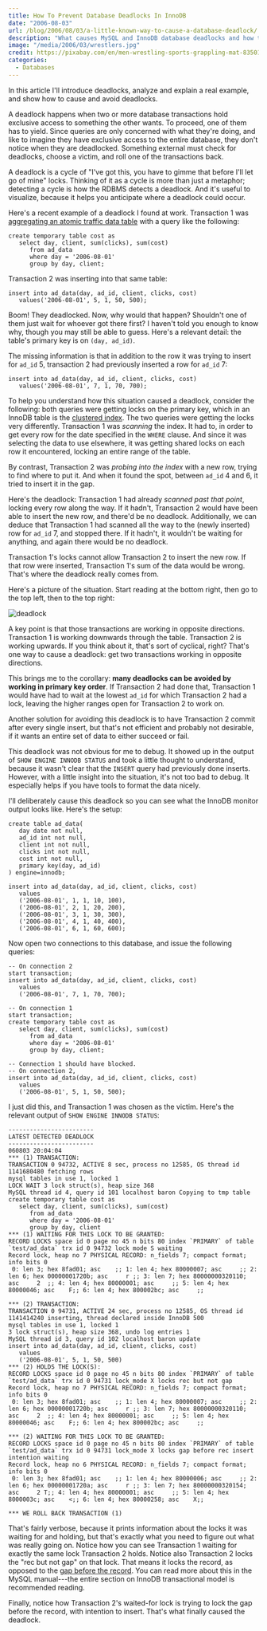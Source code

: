 ```yaml
---
title: How To Prevent Database Deadlocks In InnoDB
date: "2006-08-03"
url: /blog/2006/08/03/a-little-known-way-to-cause-a-database-deadlock/
description: "What causes MySQL and InnoDB database deadlocks and how to avoid them."
image: "/media/2006/03/wrestlers.jpg"
credit: https://pixabay.com/en/men-wrestling-sports-grappling-mat-83501/
categories:
  - Databases
---
```


In this article I'll introduce deadlocks, analyze and explain a real example, and show how to cause and avoid deadlocks. 

<!--more-->

A deadlock happens when two or more database transactions hold exclusive access to something the other wants. To proceed, one of them has to yield. Since queries are only concerned with what they're doing, and like to imagine they have exclusive access to the entire database, they don't notice when they are deadlocked. Something external must check for deadlocks, choose a victim, and roll one of the transactions back.

A deadlock is a cycle of "I've got this, you have to gimme that before I'll let go of mine" locks. Thinking of it as a cycle is more than just a metaphor; detecting a cycle is how the RDBMS detects a deadlock. And it's useful to visualize, because it helps you anticipate where a deadlock could occur.

Here's a recent example of a deadlock I found at work. Transaction 1 was [aggregating an atomic traffic data table](/blog/2006/07/19/3-ways-to-maintain-rollup-tables-in-sql/) with a query like the following:

```
create temporary table cost as
   select day, client, sum(clicks), sum(cost)
      from ad_data
      where day = '2006-08-01'
      group by day, client;
```

Transaction 2 was inserting into that same table:

```
insert into ad_data(day, ad_id, client, clicks, cost)
   values('2006-08-01', 5, 1, 50, 500);
```

Boom! They deadlocked. Now, why would that happen? Shouldn't one of them just
wait for whoever got there first?  I haven't told you enough to know why, though you
may still be able to guess.  Here's a relevant detail: the table's primary key
is on `(day, ad_id)`. 

The missing information is that in addition to the row it was trying to insert
for `ad_id` 5, transaction 2 had previously inserted a row for `ad_id` 7:

```
insert into ad_data(day, ad_id, client, clicks, cost)
   values('2006-08-01', 7, 1, 70, 700);
```

To help you understand how this situation caused a deadlock, consider the following: both queries were getting locks on the primary key, which in an InnoDB table is the [clustered index](/blog/2006/07/04/how-to-exploit-mysql-index-optimizations/). The two queries were getting the locks very differently. Transaction 1 was *scanning* the index. It had to, in order to get every row for the date specified in the `WHERE` clause. And since it was selecting the data to use elsewhere, it was getting shared locks on each row it encountered, locking an entire range of the table.

By contrast, Transaction 2 was *probing into the index* with a new row, trying to find where to put it. And when it found the spot, between `ad_id` 4 and 6, it tried to insert it in the gap.

Here's the deadlock: Transaction 1 had already *scanned past that point*, locking every row along the way. If it hadn't, Transaction 2 would have been able to insert the new row, and there'd be no deadlock. Additionally, we can deduce that Transaction 1 had scanned all the way to the (newly inserted) row for `ad_id` 7, and stopped there. If it hadn't, it wouldn't be waiting for anything, and again there would be no deadlock.

Transaction 1's locks cannot allow Transaction 2 to insert the new row. If that row were inserted, Transaction 1's sum of the data would be wrong. That's where the deadlock really comes from.

Here's a picture of the situation. Start reading at the bottom right, then go to the top left, then to the top right:

![deadlock](/media/2006/08/deadlock.png)

A key point is that those transactions are working in opposite directions. Transaction 1 is working downwards through the table. Transaction 2 is working upwards. If you think about it, that's sort of cyclical, right? That's one way to cause a deadlock: get two transactions working in opposite directions.

This brings me to the corollary: **many deadlocks can be avoided by working in primary key order**. If Transaction 2 had done that, Transaction 1 would have had to wait at the lowest `ad_id` for which Transaction 2 had a lock, leaving the higher ranges open for Transaction 2 to work on.

Another solution for avoiding this deadlock is to have Transaction 2 commit after every single insert, but that's not efficient and probably not desirable, if it wants an entire set of data to either succeed or fail.

This deadlock was not obvious for me to debug. It showed up in the output of `SHOW ENGINE INNODB STATUS` and took a little thought to understand, because it wasn't clear that the `INSERT` query had previously done inserts. However, with a little insight into the situation, it's not too bad to debug. It especially helps if you have tools to format the data nicely.

I'll deliberately cause this deadlock so you can see what the InnoDB monitor output looks like. Here's the setup:

```
create table ad_data(
   day date not null,
   ad_id int not null,
   client int not null,
   clicks int not null,
   cost int not null,
   primary key(day, ad_id)
) engine=innodb;

insert into ad_data(day, ad_id, client, clicks, cost)
   values
   ('2006-08-01', 1, 1, 10, 100),
   ('2006-08-01', 2, 1, 20, 200),
   ('2006-08-01', 3, 1, 30, 300),
   ('2006-08-01', 4, 1, 40, 400),
   ('2006-08-01', 6, 1, 60, 600);
```

Now open two connections to this database, and issue the following queries:

```
-- On connection 2
start transaction;
insert into ad_data(day, ad_id, client, clicks, cost)
   values
   ('2006-08-01', 7, 1, 70, 700);

-- On connection 1
start transaction;
create temporary table cost as
   select day, client, sum(clicks), sum(cost)
      from ad_data
      where day = '2006-08-01'
      group by day, client;

-- Connection 1 should have blocked.
-- On connection 2,
insert into ad_data(day, ad_id, client, clicks, cost)
   values
   ('2006-08-01', 5, 1, 50, 500);
```

I just did this, and Transaction 1 was chosen as the victim. Here's the relevant output of `SHOW ENGINE INNODB STATUS`:

```
------------------------
LATEST DETECTED DEADLOCK
------------------------
060803 20:04:04
*** (1) TRANSACTION:
TRANSACTION 0 94732, ACTIVE 8 sec, process no 12585, OS thread id 1141680480 fetching rows
mysql tables in use 1, locked 1
LOCK WAIT 3 lock struct(s), heap size 368
MySQL thread id 4, query id 101 localhost baron Copying to tmp table
create temporary table cost as
   select day, client, sum(clicks), sum(cost)
      from ad_data
      where day = '2006-08-01'
      group by day, client
*** (1) WAITING FOR THIS LOCK TO BE GRANTED:
RECORD LOCKS space id 0 page no 45 n bits 80 index `PRIMARY` of table `test/ad_data` trx id 0 94732 lock mode S waiting
Record lock, heap no 7 PHYSICAL RECORD: n_fields 7; compact format; info bits 0
 0: len 3; hex 8fad01; asc    ;; 1: len 4; hex 80000007; asc     ;; 2: len 6; hex 00000001720b; asc     r ;; 3: len 7; hex 80000000320110; asc     2  ;; 4: len 4; hex 80000001; asc     ;; 5: len 4; hex 80000046; asc    F;; 6: len 4; hex 800002bc; asc     ;;

*** (2) TRANSACTION:
TRANSACTION 0 94731, ACTIVE 24 sec, process no 12585, OS thread id 1141414240 inserting, thread declared inside InnoDB 500
mysql tables in use 1, locked 1
3 lock struct(s), heap size 368, undo log entries 1
MySQL thread id 3, query id 102 localhost baron update
insert into ad_data(day, ad_id, client, clicks, cost)
   values
   ('2006-08-01', 5, 1, 50, 500)
*** (2) HOLDS THE LOCK(S):
RECORD LOCKS space id 0 page no 45 n bits 80 index `PRIMARY` of table `test/ad_data` trx id 0 94731 lock_mode X locks rec but not gap
Record lock, heap no 7 PHYSICAL RECORD: n_fields 7; compact format; info bits 0
 0: len 3; hex 8fad01; asc    ;; 1: len 4; hex 80000007; asc     ;; 2: len 6; hex 00000001720b; asc     r ;; 3: len 7; hex 80000000320110; asc     2  ;; 4: len 4; hex 80000001; asc     ;; 5: len 4; hex 80000046; asc    F;; 6: len 4; hex 800002bc; asc     ;;

*** (2) WAITING FOR THIS LOCK TO BE GRANTED:
RECORD LOCKS space id 0 page no 45 n bits 80 index `PRIMARY` of table `test/ad_data` trx id 0 94731 lock_mode X locks gap before rec insert intention waiting
Record lock, heap no 6 PHYSICAL RECORD: n_fields 7; compact format; info bits 0
 0: len 3; hex 8fad01; asc    ;; 1: len 4; hex 80000006; asc     ;; 2: len 6; hex 00000001720a; asc     r ;; 3: len 7; hex 80000000320154; asc     2 T;; 4: len 4; hex 80000001; asc     ;; 5: len 4; hex 8000003c; asc    <;; 6: len 4; hex 80000258; asc    X;;

*** WE ROLL BACK TRANSACTION (1)
```

That's fairly verbose, because it prints information about the locks it was waiting for and holding, but that's exactly what you need to figure out what was really going on. Notice how you can see Transaction 1 waiting for exactly the same lock Transaction 2 holds. Notice also Transaction 2 locks the "rec but not gap" on that lock. That means it locks the record, as opposed to the [gap before the record](http://dev.mysql.com/doc/refman/5.0/en/innodb-next-key-locking.html). You can read more about this in the MySQL manual---the entire section on InnoDB transactional model is recommended reading.

Finally, notice how Transaction 2's waited-for lock is trying to lock the gap before the record, with intention to insert. That's what finally caused the deadlock.


